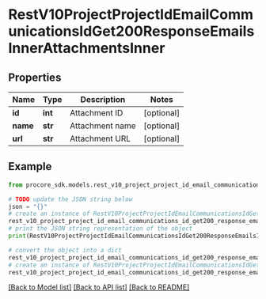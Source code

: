 # RestV10ProjectProjectIdEmailCommunicationsIdGet200ResponseEmailsInnerAttachmentsInner


## Properties

Name | Type | Description | Notes
------------ | ------------- | ------------- | -------------
**id** | **int** | Attachment ID | [optional] 
**name** | **str** | Attachment name | [optional] 
**url** | **str** | Attachment URL | [optional] 

## Example

```python
from procore_sdk.models.rest_v10_project_project_id_email_communications_id_get200_response_emails_inner_attachments_inner import RestV10ProjectProjectIdEmailCommunicationsIdGet200ResponseEmailsInnerAttachmentsInner

# TODO update the JSON string below
json = "{}"
# create an instance of RestV10ProjectProjectIdEmailCommunicationsIdGet200ResponseEmailsInnerAttachmentsInner from a JSON string
rest_v10_project_project_id_email_communications_id_get200_response_emails_inner_attachments_inner_instance = RestV10ProjectProjectIdEmailCommunicationsIdGet200ResponseEmailsInnerAttachmentsInner.from_json(json)
# print the JSON string representation of the object
print(RestV10ProjectProjectIdEmailCommunicationsIdGet200ResponseEmailsInnerAttachmentsInner.to_json())

# convert the object into a dict
rest_v10_project_project_id_email_communications_id_get200_response_emails_inner_attachments_inner_dict = rest_v10_project_project_id_email_communications_id_get200_response_emails_inner_attachments_inner_instance.to_dict()
# create an instance of RestV10ProjectProjectIdEmailCommunicationsIdGet200ResponseEmailsInnerAttachmentsInner from a dict
rest_v10_project_project_id_email_communications_id_get200_response_emails_inner_attachments_inner_from_dict = RestV10ProjectProjectIdEmailCommunicationsIdGet200ResponseEmailsInnerAttachmentsInner.from_dict(rest_v10_project_project_id_email_communications_id_get200_response_emails_inner_attachments_inner_dict)
```
[[Back to Model list]](../README.md#documentation-for-models) [[Back to API list]](../README.md#documentation-for-api-endpoints) [[Back to README]](../README.md)



